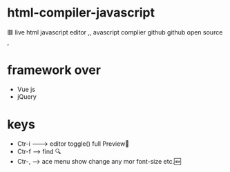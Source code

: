 # html-compiler-javascript
🟥 
live html javascript editor ,, avascript complier github github open source ,

# framework over
 * Vue js
 * jQuery

# keys
 * Ctr-i ---> editor  toggle() full Preview💯
  * Ctr-f --> find 🔍
 * Ctr-, --> ace menu show change any mor font-size etc.🆕



